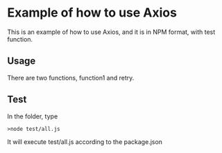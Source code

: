 # Example of how to use Axios
This is an example of how to use Axios, and it is in NPM format, with test function.

## Usage
There are two functions, function1 and retry.

## Test
In the folder, type
```
>node test/all.js
```
It will execute test/all.js according to the package.json
